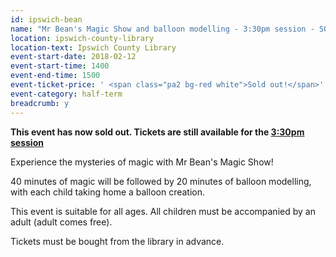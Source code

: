 ```yaml
---
id: ipswich-bean
name: "Mr Bean's Magic Show and balloon modelling - 3:30pm session - SOLD OUT"
location: ipswich-county-library
location-text: Ipswich County Library
event-start-date: 2018-02-12
event-start-time: 1400
event-end-time: 1500
event-ticket-price: ' <span class="pa2 bg-red white">Sold out!</span>'
event-category: half-term
breadcrumb: y
---
```


**This event has now sold out. Tickets are still available for the [3:30pm session](/events/ipswich-2018-02-12-mr-bean-330pm/)**

Experience the mysteries of magic with Mr Bean's Magic Show!

40 minutes of magic will be followed by 20 minutes of balloon modelling, with each child taking home a balloon creation.

This event is suitable for all ages. All children must be accompanied by an adult (adult comes free).

Tickets must be bought from the library in advance.
